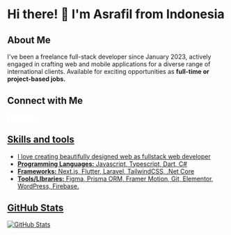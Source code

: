 # Hi there! 👋 I'm Asrafil from Indonesia

## About Me
I've been a freelance full-stack developer since January 2023, actively engaged in crafting web and mobile applications for a diverse range of international clients. Available for exciting opportunities as **full-time or project-based jobs.** 

## Connect with Me
<a href="https://asrafilll.com" target="_blank"><img align="left" alt="asrafill.com" width="22px" src="https://github.com/Aakarsh-B/trying-repos/blob/master/www.svg" />
<a href="https://linkedin.com/in/asrafilr" target="_blank"><img align="left" alt="Asrafil R| LinkedIn" width="22px" src="https://github.com/Aakarsh-B/trying-repos/blob/master/linkedin.svg" />
<a href="http://dribbble.com/asrafilll" target="_blank"><img align="left" alt="Asrafil R | Dribbble" width="22px" src="https://github.com/Aakarsh-B/trying-repos/blob/master/dribbble.svg" />

<br />

## Skills and tools
- I love creating beautifully designed web as fullstack web developer
- **Programming Languages:** Javascript, Typescript, Dart, C#
- **Frameworks:** Next.js, Flutter, Laravel, TailwindCSS, .Net Core
- **Tools/LIbraries:** Figma, Prisma ORM, Framer Motion, Git, Elementor, WordPress, Firebase.


## GitHub Stats
![GitHub Stats](https://github-readme-stats.vercel.app/api?username=asrafilll&show_icons=true&locale=en)


